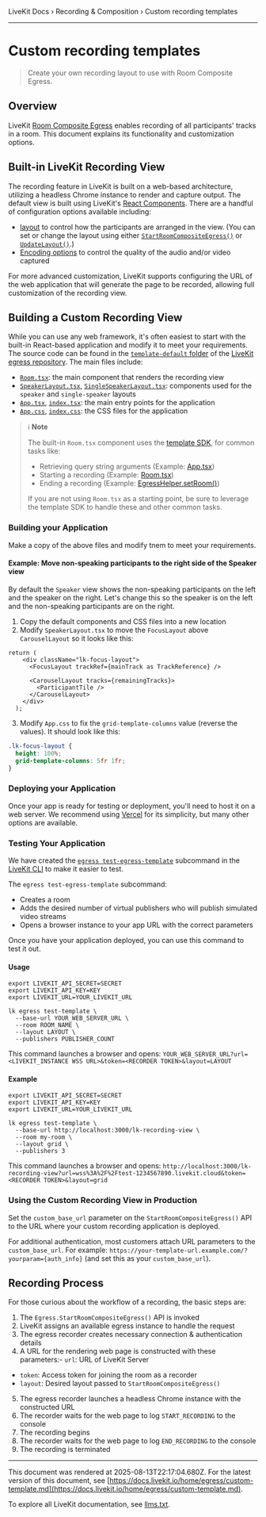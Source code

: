 LiveKit Docs › Recording & Composition › Custom recording templates

---

# Custom recording templates

> Create your own recording layout to use with Room Composite Egress.

## Overview

LiveKit [Room Composite Egress](https://docs.livekit.io/room-composite.md) enables recording of all participants' tracks in a room. This document explains its functionality and customization options.

## Built-in LiveKit Recording View

The recording feature in LiveKit is built on a web-based architecture, utilizing a headless Chrome instance to render and capture output. The default view is built using LiveKit's [React Components](https://docs.livekit.io/reference/components/react.md). There are a handful of configuration options available including:

- [layout](https://docs.livekit.io/room-composite.md#Default-layouts) to control how the participants are arranged in the view. (You can set or change the layout using either [`StartRoomCompositeEgress()`](https://docs.livekit.io/home/egress/api.md#startroomcompositeegress) or [`UpdateLayout()`](https://docs.livekit.io/home/egress/api.md#updatelayout).)
- [Encoding options](https://docs.livekit.io/overview.md#EncodingOptions) to control the quality of the audio and/or video captured

For more advanced customization, LiveKit supports configuring the URL of the web application that will generate the page to be recorded, allowing full customization of the recording view.

## Building a Custom Recording View

While you can use any web framework, it's often easiest to start with the built-in React-based application and modify it to meet your requirements. The source code can be found in the [`template-default` folder](https://github.com/livekit/egress/tree/main/template-default/src) of the [LiveKit egress repository](https://github.com/livekit/egress). The main files include:

- [`Room.tsx`](https://github.com/livekit/egress/blob/main/template-default/src/Room.tsx): the main component that renders the recording view
- [`SpeakerLayout.tsx`](https://github.com/livekit/egress/blob/main/template-default/src/SpeakerLayout.tsx), [`SingleSpeakerLayout.tsx`](https://github.com/livekit/egress/blob/main/template-default/src/SingleSpeakerLayout.tsx): components used for the `speaker` and `single-speaker` layouts
- [`App.tsx`](https://github.com/livekit/egress/blob/main/template-default/src/App.tsx), [`index.tsx`](https://github.com/livekit/egress/blob/main/template-default/src/index.tsx): the main entry points for the application
- [`App.css`](https://github.com/livekit/egress/blob/main/template-default/src/App.css), [`index.css`](https://github.com/livekit/egress/blob/main/template-default/src/index.css): the CSS files for the application

> ℹ️ **Note**
> 
> The built-in `Room.tsx` component uses the [template SDK](https://github.com/livekit/egress/tree/main/template-sdk/src/index.ts), for common tasks like:
> 
> - Retrieving query string arguments (Example: [App.tsx](https://github.com/livekit/egress/blob/c665a4346fcc91f0a7a54289c8f897853dd3fc4f/template-default/src/App.tsx#L27-L30))
> - Starting a recording (Example: [Room.tsx](https://github.com/livekit/egress/blob/c665a4346fcc91f0a7a54289c8f897853dd3fc4f/template-default/src/Room.tsx#L81-L86))
> - Ending a recording (Example: [EgressHelper.setRoom()](https://github.com/livekit/egress/blob/ea1daaed50eb506d7586fb15198cd21506ecd457/template-sdk/src/index.ts#L67))
> 
> If you are not using `Room.tsx` as a starting point, be sure to leverage the template SDK to handle these and other common tasks.

### Building your Application

Make a copy of the above files and modify tnem to meet your requirements.

#### Example: Move non-speaking participants to the right side of the Speaker view

By default the `Speaker` view shows the non-speaking participants on the left and the speaker on the right. Let's change this so the speaker is on the left and the non-speaking participants are on the right.

1. Copy the default components and CSS files into a new location
2. Modify `SpeakerLayout.tsx` to move the `FocusLayout` above `CarouselLayout` so it looks like this:

```tsx
return (
    <div className="lk-focus-layout">
      <FocusLayout trackRef={mainTrack as TrackReference} />

      <CarouselLayout tracks={remainingTracks}>
        <ParticipantTile />
      </CarouselLayout>
    </div>
  );

```
3. Modify `App.css` to fix the `grid-template-columns` value (reverse the values). It should look like this:

```css
.lk-focus-layout {
  height: 100%;
  grid-template-columns: 5fr 1fr;
}

```

### Deploying your Application

Once your app is ready for testing or deployment, you'll need to host it on a web server. We recommend using [Vercel](https://vercel.com/) for its simplicity, but many other options are available.

### Testing Your Application

We have created the [`egress test-egress-template`](https://github.com/livekit/livekit-cli?tab=readme-ov-file#testing-egress-templates) subcommand in the [LiveKit CLI](https://github.com/livekit/livekit-cli) to make it easier to test.

The `egress test-egress-template` subcommand:

- Creates a room
- Adds the desired number of virtual publishers who will publish simulated video streams
- Opens a browser instance to your app URL with the correct parameters

Once you have your application deployed, you can use this command to test it out.

#### Usage

```shell
export LIVEKIT_API_SECRET=SECRET
export LIVEKIT_API_KEY=KEY
export LIVEKIT_URL=YOUR_LIVEKIT_URL

lk egress test-template \
  --base-url YOUR_WEB_SERVER_URL \
  --room ROOM_NAME \
  --layout LAYOUT \
  --publishers PUBLISHER_COUNT

```

This command launches a browser and opens: `YOUR_WEB_SERVER_URL?url=<LIVEKIT_INSTANCE WSS URL>&token=<RECORDER TOKEN>&layout=LAYOUT`

#### Example

```shell
export LIVEKIT_API_SECRET=SECRET
export LIVEKIT_API_KEY=KEY
export LIVEKIT_URL=YOUR_LIVEKIT_URL

lk egress test-template \
  --base-url http://localhost:3000/lk-recording-view \
  --room my-room \
  --layout grid \
  --publishers 3

```

This command launches a browser and opens: `http://localhost:3000/lk-recording-view?url=wss%3A%2F%2Ftest-1234567890.livekit.cloud&token=<RECORDER TOKEN>&layout=grid`

### Using the Custom Recording View in Production

Set the `custom_base_url` parameter on the `StartRoomCompositeEgress()` API to the URL where your custom recording application is deployed.

For additional authentication, most customers attach URL parameters to the `custom_base_url`. For example: `https://your-template-url.example.com/?yourparam={auth_info}` (and set this as your `custom_base_url`).

## Recording Process

For those curious about the workflow of a recording, the basic steps are:

1. The `Egress.StartRoomCompositeEgress()` API is invoked
2. LiveKit assigns an available egress instance to handle the request
3. The egress recorder creates necessary connection & authentication details
4. A URL for the rendering web page is constructed with these parameters:- `url`: URL of LiveKit Server
- `token`: Access token for joining the room as a recorder
- `layout`: Desired layout passed to `StartRoomCompositeEgress()`
5. The egress recorder launches a headless Chrome instance with the constructed URL
6. The recorder waits for the web page to log `START_RECORDING` to the console
7. The recording begins
8. The recorder waits for the web page to log `END_RECORDING` to the console
9. The recording is terminated

---

This document was rendered at 2025-08-13T22:17:04.680Z.
For the latest version of this document, see [https://docs.livekit.io/home/egress/custom-template.md](https://docs.livekit.io/home/egress/custom-template.md).

To explore all LiveKit documentation, see [llms.txt](https://docs.livekit.io/llms.txt).